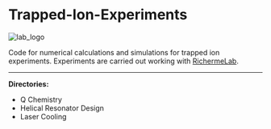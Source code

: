 # **Trapped-Ion-Experiments**    

![lab_logo](https://github.com/wburkle11/trapped-ions/assets/92954143/5259266d-d08c-48b0-8b85-8fbe7a6daa1c)

Code for numerical calculations and simulations for trapped ion experiments. Experiments are carried out working with [RichermeLab](https://iontrap.physics.indiana.edu/).

-----

**Directories:** 

* Q Chemistry
* Helical Resonator Design
* Laser Cooling
